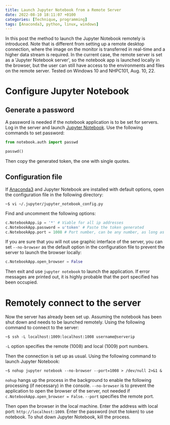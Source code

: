 ```yaml
---
title: Launch Jupyter Notebook from a Remote Server
date: 2022-08-10 18:11:07 +0100
categories: [Technique, programming]
tags: [Anaconda3, python, linux, windows]
---
```


In this post the method to launch the Jupyter Notebook remotely is introduced. Note that is different from setting up a remote desktop connection, where the image on the monitor is transferred in real-time and a higher data stream is required. In the current case, the remote server is set as a 'Jupyter Notebook server', so the notebook app is launched locally in the browser, but the user can still have access to the environments and files on the remote server. Tested on Windows 10 and NHPC101, Aug. 10, 22. 

# Configure Jupyter Notebook
## Generate a password
A password is needed if the notebook application is to be set for servers. Log in the server and launch [Jupyter Notebook](https://jupyter.org/). Use the following commands to set password:

``` python
from notebook.auth import passwd

passwd()
```

Then copy the generated token, the one with single quotes. 

## Configuration file

If [Anaconda3](https://www.anaconda.com/) and Jupyter Notebook are installed with default options, open the configuration file in the following directory:

``` console
~$ vi ~/.jupyter/jupyter_notebook_config.py
```

Find and uncomment the following options:

``` python
c.NotebookApp.ip = '*' # Viable for all ip addresses
c.NotebookApp.password = u'token' # Paste the token generated
c.NotebookApp.port = 1008 # Port number, can be any number, as long as it is unoccupied.
```

If you are sure that you will not use graphic interface of the server, you can set `--no-browser` as the default option in the configuration file to prevent the server to launch the browser locally:

``` python
c.NotebookApp.open_browser = False
```

Then exit and use `jupyter notebook` to launch the application. If error messages are printed out, it is highly probable that the port specified has been occupied. 

# Remotely connect to the server
Now the server has already been set up. Assuming the notebook has been shut down and needs to be launched remotely. Using the following command to connect to the server:

``` console
~$ ssh -L localhost:1009:localhost:1008 username@serverip
```

`-L` option specifies the remote (1008) and local (1009) port numbers. 

Then the connection is set up as usual. Using the following command to launch Jupyter Notebook:

``` console
~$ nohup jupyter notebook --no-browser --port=1008 > /dev/null 2>&1 &
```

`nohup` hangs up the process in the background to enable the following processing (if necessary) in the console. `--no-browser` is to prevent the application to open the browser of the server, not needed if `c.NotebookApp.open_browser = False`. `--port` specifies the remote port. 

Then open the browser in the local machine. Enter the address with local port: `http://localhost:1009`. Enter the password (not the token) to use notebook. To shut down Jupyter Notebook, kill the process. 
